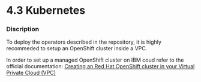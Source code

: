 # 4.3 Kubernetes

### Discription

To deploy the operators described in the repository, it is highly recommeded to setup an OpenShift cluster inside a VPC.

In order to set up a managed OpenShift cluster on IBM coud refer to the official documentation: [Creating an Red Hat OpenShift cluster in your Virtual Private Cloud (VPC)](https://cloud.ibm.com/docs/openshift?topic=openshift-vpc_rh_tutorial)
